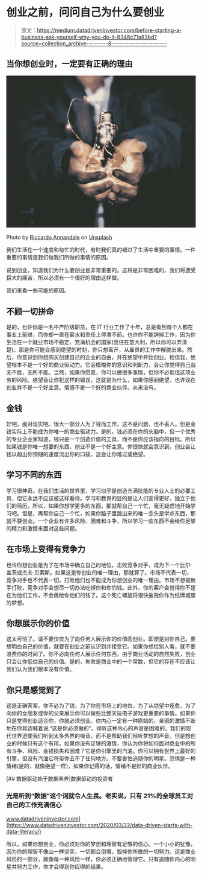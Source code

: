 # 创业之前，问问自己为什么要创业

> 原文：<https://medium.datadriveninvestor.com/before-starting-a-business-ask-yourself-why-you-do-it-8348c71a83bd?source=collection_archive---------8----------------------->

## 当你想创业时，一定要有正确的理由

![](img/cef7418562cbfdb9eaaa2a80c6dc8fe5.png)

Photo by [Riccardo Annandale](https://unsplash.com/@pavement_special?utm_source=medium&utm_medium=referral) on [Unsplash](https://unsplash.com?utm_source=medium&utm_medium=referral)

我们生活在一个速度和匆忙的时代，有时我们真的错过了生活中重要的事情。一件重要的事情是我们做我们所做的事情的原因。

说到创业，知道我们为什么要创业是非常重要的。这将是非常困难的，我们将遭受巨大的痛苦，所以必须有一个很好的理由这样做。

我们来看一些可能的原因。

## 不顾一切拼命

是的，也许你是一名中产阶级职员，在 IT 行业工作了十年，总是看到每个人都在事业上前进，而你却一直在薪水和责任上停滞不前。也许你不能辞掉工作，因为你生活在一个就业市场不稳定、充满机会的国家(我住在意大利，所以你可以弄清楚)。那是你可能会感到绝望的时刻，你只想离开，从雇员的工作中解脱出来。然后，你意识到你想购买创建自己的企业的自由，并在绝望中开始创业。相信我，绝望根本不是一个好的商业驱动力。它会模糊你的意识和判断力，会让你觉得自己战无不胜，无所不能。当然，如果你愿意，你可以做很多事情，但你不必低估这项业务的风险。绝望会让你犯这样的错误，这就是为什么，如果你感到绝望，也许现在创业并不是一个好主意。情感不是一个好的商业伙伴。从来没有。

## 金钱

好吧，面对现实吧。很大一部分人为了钱而工作。这不是问题，也不丢人。但是金钱实际上不能成为你唯一的商业驱动力。是的，钱必须在你的头脑中，但一个优秀的专业企业家知道，钱只是一个创造价值的工具，而不是你应该指向的目标。所以如果钱是你唯一想要的东西，创业不是一个好主意。你很快就会意识到，创业会让钱以超出你预期的速度流出你的口袋，这会让你难过或绝望。

## 学习不同的东西

学习很神奇。在我们生活的世界里，学习似乎是创造充满技能的专业人士的必要工具，但它永远不应该被这样看待。学习和教育的目的是让人们变得更好，独立于他们的简历。所以，如果你想学更多的东西，那就帮自己一个忙，毫无疑虑地开始学习吧。但是，再帮你自己一个忙，如果你脑子里跳出来的唯一念头是学点东西，那就不要创业。一个企业有许多风险、困难和斗争，所以学习一些东西不会给你足够的精力和激情来面对这些问题。

## 在市场上变得有竞争力

也许你想创业是为了在市场中确立自己的地位，击败竞争对手，成为下一个比尔·盖茨或杰夫·贝索斯。如果这是你创业的唯一理由，那就算了。市场不代表一切，竞争对手也不代表一切，打败他们也不能成为你想创业的唯一理由。市场不想被新手打败，竞争对手会想尽一切办法吃掉你和你的钱。此外，你的客户会觉得你不是在为他们工作，不会再给你他们的钱了。这个死亡螺旋将很快摧毁你作为纸牌城堡的梦想。

## 你想展示你的价值

这太可怕了。请不要仅仅为了向任何人展示你的价值而创业。即使是对你自己。要想明白自己的价值，就要在创业之前认识到并接受它。如果你想给别人看，就不要浪费你的时间了。你不必向任何人展示任何东西，由于商业活动的自然失败，创业只会让你低估自己的价值。是的，失败是商业中的一个常数，但它的存在不应该让我们认为我们根本没有价值。

## 你只是感觉到了

这是正确答案。你不必为了钱，为了你在市场上的地位，为了从绝望中痊愈，为了向你的女朋友或你的父亲展示你可以做些比整天玩电子游戏更重要的事情。如果你只是觉得创业适合你，你就必须创业。你内心一定有一种原始的、亲密的激情不断地在你耳边喊着说:“这是你必须做的”。倾听这种内心的声音是困难的。我们的现代世界迫使我们听到太多外界的噪音，而不是帮助我们倾听梦想的声音。但是想创业的时候只有这个有用。如果你没有足够的激情，你认为你将如何面对商业中的所有斗争、风险、金钱损失和困难？它是你引擎里的汽油。你可以拥有世界上最好的引擎，但没有汽油它将带你去不了任何地方。不要害怕追随你的明星。恐惧是一种情绪(是的，就像绝望一样)，如果你记得的话，情绪不是好的商业伙伴。

[](https://www.datadriveninvestor.com/2020/03/22/data-driven-starts-with-data-literacy/) [## 数据驱动始于数据素养|数据驱动的投资者

### 光是听到“数据”这个词就令人生畏。老实说，只有 21%的全球员工对自己的工作充满信心

www.datadriveninvestor.com](https://www.datadriveninvestor.com/2020/03/22/data-driven-starts-with-data-literacy/) 

所以，如果你想创业，你必须对你的梦想和理智有足够的信心。一个小小的犹豫，因为你的理智不像山一样坚实，一切都会倒塌，毁掉你所做的一切努力。这是商业风险的一部分，就像每一种风险一样，你必须正确地管理它。只有追随你内心的明星并努力工作，你才会得到你应得的结果。